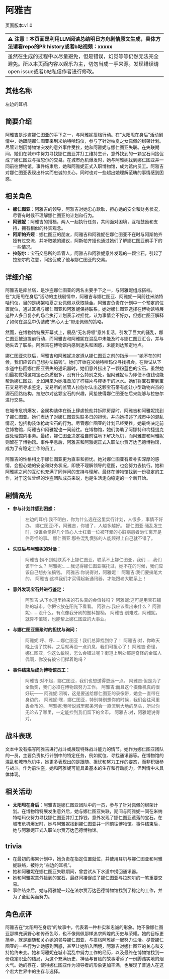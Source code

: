 # 阿雅吉
页面版本:v1.0
 

| :warning: 注意！本页面是利用LLM阅读总结明日方舟剧情原文生成，具体方法请看repo的PR history或者b站视频：xxxxx           |
|:----------------------------|
| 虽然在生成的过程中以尽量避免，但是错误，幻觉等等仍然无法完全避免。所以本页面内容以娱乐为主，切勿当成一手来源。发现错误请open issue或者b站私信作者进行修改。|



## 其他名称
左边的耳机
## 简要介绍
阿雅吉是沙盗娜仁图亚的手下之一，与阿雅妮搭档行动。在“太阳甩在身后”活动剧情中，她跟随娜仁图亚来到米纳特哈玛仪，参与了针对帕夏之女佩佩的绑架计划。尽管计划因博物馆突发的意外事件受挫，她和阿雅妮与娜仁图亚失联。在失联期间，她们在城市中努力寻找娜仁图亚并打工维持生计，意外找到的一颗宝石间接促成了娜仁图亚与拉恕尔的交易。在城市危机爆发时，她与阿雅妮找到娜仁图亚并一同前往博物馆。事件结束后，她和阿雅妮正式入职博物馆，成为馆内员工。阿雅吉对娜仁图亚表现出朴实而忠诚的关心，同时也对一些超出她理解范畴的事情感到困惑。
## 相关角色
-   **娜仁图亚**：阿雅吉的领导，阿雅吉对她忠心耿耿，担心她的安全和财务状况，尽管有时候不理解娜仁图亚的计划和行为。
-   **阿雅妮**：阿雅吉的搭档，两人一起执行任务，共同面对困境，互相鼓励和支持，拥有相似的朴实观念。
-   **阿斯帕齐娅**：娜仁图亚的朋友，阿雅吉和阿雅妮在娜仁图亚不在时与阿斯帕齐娅有过交流，并听取她的建议，阿斯帕齐娅也通过她们了解娜仁图亚前手下的一些情况。
-   **拉恕尔**：宝石交易所的监管人，阿雅吉和阿雅妮意外发现的一颗宝石，引起了拉恕尔的注意，间接促成了他与娜仁图亚的交易。
## 详细介绍
阿雅吉是库兰塔，是沙盗娜仁图亚的两名主要手下之一，与阿雅妮组成搭档。在“太阳甩在身后”活动的主线剧情中，阿雅吉与娜仁图亚、阿雅妮一同前往米纳特哈玛仪，目的是绑架帕夏之女佩佩以获取赎金。阿雅吉负责在计划中一个预定的位置就位，通过耳机与娜仁图亚和阿雅妮保持联系。她对娜仁图亚选择在博物馆特展这种人多且复杂的场合执行计划表示过担忧，认为事情会不好办，但娜仁图亚解释了如何在混乱中伪装成“热心人士”带走佩佩的策略。

然而，在博物馆特展开幕式上，展品“无名将领”意外复活，引发了巨大的骚乱，娜仁图亚被迫提前行动，而阿雅吉和阿雅妮在混乱中未能及时与娜仁图亚汇合，并与她失去了联系。阿雅吉在博物馆内感到迷失和困惑，未能到达预定地点。

娜仁图亚失联后，阿雅吉和阿雅妮决定遵从娜仁图亚之前的指示——“她不在的时候，我们应该自己想办法搞钱”。她们开始在米纳特哈玛仪寻找机会。在尝试从下水道中捞回娜仁图亚丢失的通讯器时，她们意外捞出了一颗粉蓝色的宝石。虽然她们最初觉得这颗宝石杂质很多，没有什么特别之处，但阿雅妮认为即便不值钱也能帮助娜仁图亚，比如用来为她准备加了柠檬片与椰枣干的冰水。她们将宝石带到宝石交易所寻求鉴定，交易所的监管人拉恕尔认出这颗宝石带有能让小型动物兴奋的源石回路结构。拉恕尔对这颗宝石的兴趣，间接使得娜仁图亚在后来能够与拉恕尔进行交易。

在城市危机爆发，金属构装体在街上肆虐抢劫并拆除房屋时，阿雅吉和阿雅妮找到了娜仁图亚。她们表达了对娜仁图亚失联多日的担忧，并向她描述了城市中的混乱情况，包括构装体抢劫宝石的行为。尽管娜仁图亚的计划已经受挫，她最终决定前往博物馆，阿雅吉和阿雅妮也一同前往。在博物馆，她们协助了阿娜特和梅捷缇克缇处理馆内事务。最终，娜仁图亚决定独自前往地下解决危机，而阿雅吉和阿雅妮则留在了博物馆。事件平息后，阿雅吉和阿雅妮正式入职法尔贾万达巴德博物馆，成为了有稳定工作的员工。

阿雅吉的性格相比于娜仁图亚更为直率和担忧。她对娜仁图亚有着朴实深厚的感情，会担心她的安全和财务状况，即使不理解领导的意图，也会努力去执行。她和阿雅妮之间的互动也充满了同伴间的支持与理解。最终在博物馆找到一份稳定的工作，对于这位曾经的沙盗团队成员来说，也是生活走向稳定的一个新开始。
## 剧情高光
*   **参与计划并感到困惑：**
    > 左边的耳机:我不明白，你为什么选在这里实行计划，人很多，事情不好办。
    > 娜仁图亚:不，阿雅吉，你错了，人越多越好。
    > 娜仁图亚:骚乱发生时，没谁会觉得几个热心人士扛着一位被吓晕的心脏病患者匆忙离开是件奇怪的事。
    > 娜仁图亚:那些混乱慌张的人能顾得上自己就不错了。
*   **失联后与阿雅妮的对话：**
    > 阿雅吉:捞不到就联系不上娜仁图亚，联系不上娜仁图亚，我们......我们该干什么？
    > 阿雅妮:......我记得娜仁图亚嘱托过，她不在的时候，我们应该自己想办法搞钱。
    > 阿雅吉:你说得对，阿雅妮！
    > 阿雅吉:我们要搞笔大的。
    > 阿雅吉:这样我们才买得起新通讯器，才能跟老大联系上！
*   **意外发现宝石并进行鉴定：**
    > 阿雅吉:从下水道里捡来的石头真的会值钱吗？
    > 阿雅妮:这可是用宝石铺路的城市。你把它放在阳光下看看。
    > 阿雅吉:我应该看出来什么？
    > 阿雅妮:......没什么。有点像我牙刷的塑料握柄。
    > 阿雅吉:别难过，阿雅妮。就算不值钱，也能帮上娜仁图亚的大事业。
*   **与娜仁图亚重聚时的担忧与询问：**
    > 阿雅妮:呼、呼......娜仁图亚！我们总算找到你了！
    > 阿雅吉:对，你昨天晚上请了饮料，之后就再没一点消息，我们可担心了！
    > 阿雅吉:奇怪，娜仁图亚，你这么敏锐，怎么会错过呢？街道上到处都是奇怪的金属人偶啊，你没有被它们撵着跑吗？
*   **事件结束后成为博物馆员工：**
    > 阿雅吉:对不起，娜仁图亚，我们也想送得更远一点。
    > 阿雅吉:但是为了全勤奖，我们必须在博物馆努力工作。
    > 阿雅吉:而且这个摄像机真的很好玩——
    > 阿雅妮:闭嘴，这是要送给娜仁图亚的录像带，她会一直带在身边的。
    > 阿雅妮:嘿，娜仁图亚，特别特别想你的时候，我们会往河里丢金币的。
    > 阿雅妮:我听说城里那条河会一直流到大地的尽头，所以你无论去了哪里，一定能捡到我们留下的金币。
    > 阿雅吉:对，阿雅妮说得对。
## 战斗表现
文本中没有描写阿雅吉进行战斗或展现特殊战斗能力的情节。她作为娜仁图亚团队的一员，主要负责执行计划中的特定任务，例如就位、寻找通讯器等。在博物馆的混乱和城市危机中，她更多表现出的是跟随、担忧和努力工作的姿态，而非积极参与战斗。作为前沙盗，她和阿雅妮可能具备基本的生存和行动能力，但剧情中未具体体现。
## 相关活动
-   **太阳甩在身后**：阿雅吉是娜仁图亚团队中的一员，参与了针对佩佩的绑架计划。在博物馆特展发生意外后，她与娜仁图亚失联，期间与阿雅妮一同在米纳特哈玛仪努力寻找娜仁图亚并打工挣钱，意外发现了娜仁图亚遗落的宝石。在城市危机爆发时，她与阿雅妮找到娜仁图亚并一同前往博物馆。事件结束后，她与阿雅妮正式入职法尔贾万达巴德博物馆。
## trivia
*   在最初的绑架计划中，她负责在指定位置就位，并使用耳机与娜仁图亚和阿雅妮联络，被称为“左边的耳机”。
*   她和阿雅妮在娜仁图亚失联期间，曾尝试从下水道中捞回通讯器。
*   她和阿雅妮意外捡到的宝石，最终间接促成了娜仁图亚与拉恕尔的一笔重要交易。
*   事件结束后，她与阿雅妮一起在法尔贾万达巴德博物馆找到了稳定的工作，并为了全勤奖而努力。
## 角色点评
阿雅吉在“太阳甩在身后”的故事中，代表着一种朴实和忠诚的形象。她不像娜仁图亚那样充满野心和传奇色彩，也不像佩佩那样追求辉煌的历史与荣耀。她的目标更简单，就是跟随和关心她的领导娜仁图亚，与搭档阿雅妮一起努力生活。尽管娜仁图亚的一些行为让她感到困惑，甚至让她陷入困境，阿雅吉对娜仁图亚的关心和支持始终未变。她和阿雅妮在城市混乱中努力工作的经历，以及最终在博物馆找到一份稳定职业的结局，为这个充满历史、神话与冒险的故事增添了一份脚踏实地的烟火气。她的存在，使得娜仁图亚作为领导者的形象更加丰满，也展现了普通人在这个宏大世界中的生存与选择。